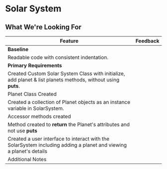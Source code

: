 # Solar System
## What We're Looking For

Feature 	|  Feedback
---	|---	
**Baseline** |  
Readable code with consistent indentation. 	| 
**Primary Requirements**  | 
Created Custom Solar System Class with initialize, add planet & list planets methods, without using **puts**.	| 
Planet Class Created | 
Created a collection of Planet objects as an instance variable in SolarSystem. | 
Accessor methods created  | 
Method created to **return** the Planet's attributes and not use **puts** | 
Created a user interface to interact with the SolarSystem including adding a planet and viewing a planet's details  | 
Additional Notes | 

